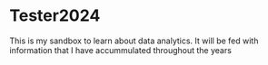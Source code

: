 # Tester2024
This is my sandbox to learn about data analytics. It will be fed with information that I have accummulated throughout the years
